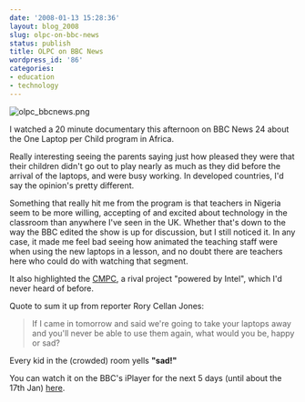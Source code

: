 ```yaml
---
date: '2008-01-13 15:28:36'
layout: blog_2008
slug: olpc-on-bbc-news
status: publish
title: OLPC on BBC News
wordpress_id: '86'
categories:
- education
- technology
---
```


![olpc_bbcnews.png](http://alex.mullr.net/blog/wp-content/uploads/olpc-bbcnews.png)

I watched a 20 minute documentary this afternoon on BBC News 24 about the One
Laptop per Child program in Africa.

Really interesting seeing the parents saying just how pleased they were that
their children didn't go out to play nearly as much as they did before the
arrival of the laptops, and were busy working. In developed countries, I'd say
the opinion's pretty different.

Something that really hit me from the program is that teachers in Nigeria seem
to be more willing, accepting of and excited about technology in the classroom
than anywhere I've seen in the UK. Whether that's down to the way the BBC
edited the show is up for discussion, but I still noticed it. In any case, it
made me feel bad seeing how animated the teaching staff were when using the
new laptops in a lesson, and no doubt there are teachers here who could do
with watching that segment.

It also highlighted the [CMPC](http://www.classmatepc.com/), a rival project
"powered by Intel", which I'd never heard of before.

Quote to sum it up from reporter Rory Cellan Jones:

> If I came in tomorrow and said we're going to take your laptops away
> and you'll never be able to use them again, what would you be, happy
> or sad?

Every kid in the (crowded) room yells **"sad!"**

You can watch it on the BBC's iPlayer for the next 5 days (until about the
17th Jan) [here](http://www.bbc.co.uk/iplayer/page/item/b008qstj.shtml).
